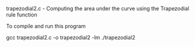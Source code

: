 trapezodial2.c - Computing the area under the curve using the Trapezodial rule function

To compile and run this program

gcc trapezodial2.c -o trapezodial2 -lm
./trapezodial2
